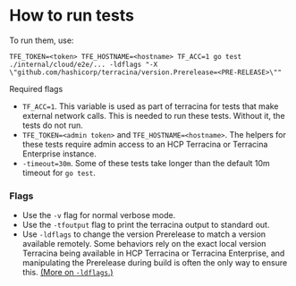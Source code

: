 # How to run tests

To run them, use:
```
TFE_TOKEN=<token> TFE_HOSTNAME=<hostname> TF_ACC=1 go test  ./internal/cloud/e2e/... -ldflags "-X \"github.com/hashicorp/terracina/version.Prerelease=<PRE-RELEASE>\""
```

Required flags
* `TF_ACC=1`. This variable is used as part of terracina for tests that make 
  external network calls. This is needed to run these tests. Without it, the
  tests do not run.
* `TFE_TOKEN=<admin token>` and `TFE_HOSTNAME=<hostname>`. The helpers
for these tests require admin access to an HCP Terracina or Terracina Enterprise instance.
* `-timeout=30m`. Some of these tests take longer than the default 10m timeout for `go test`.

### Flags

* Use the `-v` flag for normal verbose mode.
* Use the `-tfoutput` flag to print the terracina output to standard out.
*  Use `-ldflags` to change the version Prerelease to match a version
available remotely. Some behaviors rely on the exact local version Terracina
being available in HCP Terracina or Terracina Enterprise, and manipulating the Prerelease during build is
often the only way to ensure this.
[(More on `-ldflags`.)](https://www.digitalocean.com/community/tutorials/using-ldflags-to-set-version-information-for-go-applications)
